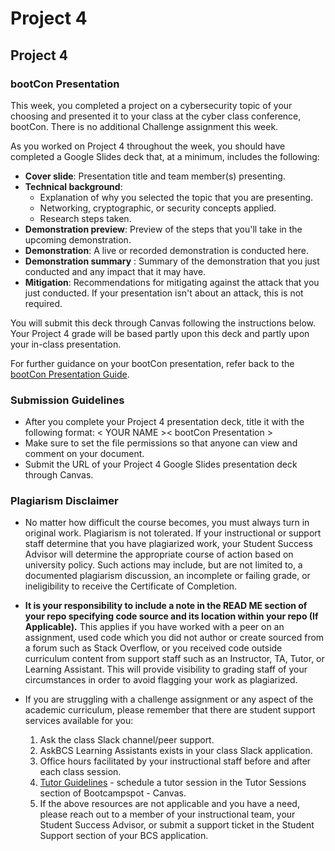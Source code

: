 # Project 4

## Project 4 <assignment>

### bootCon Presentation

This week, you completed a project on a cybersecurity topic of your choosing and presented it to your class at the cyber class conference, bootCon. There is no additional Challenge assignment this week.

As you worked on Project 4 throughout the week, you should have completed a Google Slides deck that, at a minimum, includes the following:
* **Cover slide**: Presentation title and team member(s) presenting.
* **Technical background**:
    * Explanation of why you selected the topic that you are presenting.
    * Networking, cryptographic, or security concepts applied.
    * Research steps taken.
* **Demonstration preview**: Preview of the steps that you'll take in the upcoming demonstration.
* **Demonstration**: A live or recorded demonstration is conducted here.
* **Demonstration summary** : Summary of the demonstration that you just conducted and any impact that it may have.
* **Mitigation**: Recommendations for mitigating against the attack that you just conducted. If your presentation isn't about an attack, this is not required.

You will submit this deck through Canvas following the instructions below. Your Project 4 grade will be based partly upon this deck and partly upon your in-class presentation.

For further guidance on your bootCon presentation, refer back to the [bootCon Presentation Guide](https://docs.google.com/document/d/1OpdJfVxTdcix4RhuzrS5YcnZLHSTThM5Nzpfe0laU4s/edit?usp=sharing).

### Submission Guidelines

* After you complete your Project 4 presentation deck, title it with the following format: < YOUR NAME >< bootCon Presentation >
* Make sure to set the file permissions so that anyone can view and comment on your document.
* Submit the URL of your Project 4 Google Slides presentation deck through Canvas.

### Plagiarism Disclaimer
* No matter how difficult the course becomes, you must always turn in original work. Plagiarism is not tolerated. If your instructional or support staff determine that you have plagiarized work, your Student Success Advisor will determine the appropriate course of action based on university policy. Such actions may include, but are not limited to, a documented plagiarism discussion, an incomplete or failing grade, or ineligibility to receive the Certificate of Completion.

* __It is your responsibility to include a note in the READ ME section of your repo specifying code source and its location within your repo (If Applicable).__ This applies if you have worked with a peer on an assignment, used code which you did not author or create sourced from a forum such as Stack Overflow, or you received code outside curriculum content from support staff such as an Instructor, TA, Tutor, or Learning Assistant. This will provide visibility to grading staff of your circumstances in order to avoid flagging your work as plagiarized.

* If you are struggling with a challenge assignment or any aspect of the academic curriculum, please remember that there are student support services available for you:
    1. Ask the class Slack channel/peer support.
    2. AskBCS Learning Assistants exists in your class Slack application.
    3. Office hours facilitated by your instructional staff before and after each class session.
    4. [Tutor Guidelines](https://docs.google.com/document/d/1hTldEfWhX21B_Vz9ZentkPeziu4pPfnwiZbwQB27E90/edit#heading=h.sv8pplcsduz4) - schedule a tutor session in the Tutor Sessions section of Bootcampspot - Canvas.
    5. If the above resources are not applicable and you have a need, please reach out to a member of your instructional         team, your Student Success Advisor, or submit a support ticket in the Student Support section of your BCS application. 
